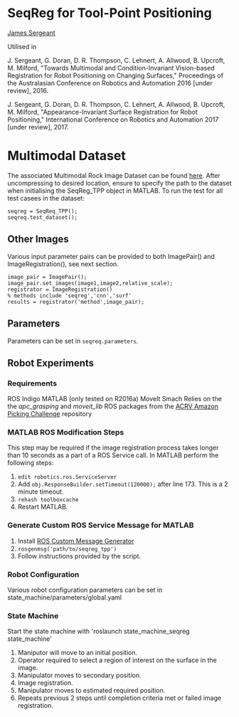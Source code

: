 # SeqReg for Tool-Point Positioning

[James Sergeant](mailto:james.sergeant@qut.edu.au)

Utilised in

J. Sergeant, G. Doran, D. R. Thompson, C. Lehnert, A. Allwood, B. Upcroft, M. Milford, "Towards Multimodal and Condition-Invariant Vision-based Registration for Robot Positioning on Changing Surfaces," Proceedings of the Australasian Conference on Robotics and Automation 2016 [under review], 2016.

J. Sergeant, G. Doran, D. R. Thompson, C. Lehnert, A. Allwood, B. Upcroft, M. Milford, "Appearance-Invariant Surface Registration for Robot Positioning," International Conference on Robotics and Automation 2017 [under review], 2017.


# Multimodal Dataset
The associated Multimodal Rock Image Dataset can be found [here](https://cloudstor.aarnet.edu.au/plus/index.php/s/ep01HdwkvWCQf6b). After uncompressing to desired location, ensure to specify the path to the dataset when initialising the SeqReg_TPP object in MATLAB. To run the test for all test casees in the dataset:

```
seqreg = SeqReq_TPP();
seqreq.test_dataset();
```

## Other Images
Various input parameter pairs can be provided to both ImagePair() and ImageRegistration(), see next section.
```
image_pair = ImagePair();
image_pair.set_images(image1,image2,relative_scale);
registrator = ImageRegistration()
% methods include 'seqreg','cnn','surf'
results = registrator('method',image_pair);
```

## Parameters
Parameters can be set in `seqreq.parameters`.

## Robot Experiments

### Requirements
ROS Indigo
MATLAB (only tested on R2016a)
MoveIt
Smach
Relies on the the *apc_grasping* and *moveit_lib* ROS packages from the [ACRV Amazon Picking Challenge](https://github.com/amazon-picking-challenge/team_acrv.git) repository

### MATLAB ROS Modification Steps
This step may be required if the image registration process takes longer than 10 seconds as a part of a ROS Service call. In MATLAB perform the following steps:
1. `edit robotics.ros.ServiceServer`
1. Add `obj.ResponseBuilder.setTimeout(120000);` after line 173. This is a 2 minute timeout.
1. `rehash toolboxcache`
1. Restart MATLAB.

### Generate Custom ROS Service Message for MATLAB
1. Install [ROS Custom Message Generator](http://au.mathworks.com/help/robotics/ug/install-robotics-system-toolbox-support-packages.html)
1. `rosgenmsg('path/to/seqreg_tpp')`
1. Follow instructions provided by the script.

### Robot Configuration
Various robot configuration parameters can be set in state_machine/parameters/global.yaml

### State Machine
Start the state machine with 'roslaunch state_machine_seqreg state_machine'

1. Maniputor will move to an initial position.
1. Operator required to select a region of interest on the surface in the image.
1. Manipulator moves to secondary position.
1. Image registration.
1. Manipulator moves to estimated required position.
1. Repeats previous 2 steps until completion criteria met or failed image registration.
